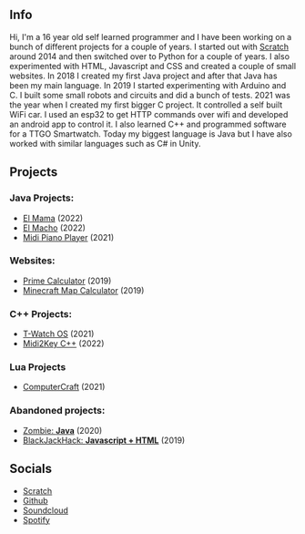 ## Info
Hi, I'm a 16 year old self learned programmer and I have been working on a bunch of different projects for a couple of years. I started out with [Scratch](https://scratch.mit.edu/) around 2014 and then switched over to Python for a couple of years. I also experimented with HTML, Javascript and CSS and created a couple of small websites. In 2018 I created my first Java project and after that Java has been my main language. In 2019 I started experimenting with Arduino and C. I built some small robots and circuits and did a bunch of tests. 2021 was the year when I created my first bigger C project. It controlled a self built WiFi car. I used an esp32 to get HTTP commands over wifi and developed an android app to control it. I also learned C++ and programmed software for a TTGO Smartwatch. Today my biggest language is Java but I have also worked with similar languages such as C# in Unity. 

## Projects

### Java Projects:
- [El Mama](https://github.com/et118/El-Mama) (2022)
- [El Macho](https://github.com/et118/El_Macho) (2022)
- [Midi Piano Player](https://github.com/et118/MIDI-Piano-Player) (2021)

### Websites:
- [Prime Calculator](https://et118.github.io/primeCalculator/) (2019)
- [Minecraft Map Calculator](https://et118.github.io/MinecraftMapCalculator/) (2019)

### C++ Projects:
- [T-Watch OS](https://github.com/et118/T-Watch-OS) (2021)
- [Midi2Key C++](https://github.com/et118/Midi2KeyCpp) (2022)

### Lua Projects
- [ComputerCraft](https://github.com/et118/CC) (2021)

### Abandoned projects:
- [Zombie: **Java**](https://github.com/et118/Zombie) (2020)
- [BlackJackHack: **Javascript + HTML**](https://et118.github.io/BlackJackHack/) (2019)

## Socials
- [Scratch](https://scratch.mit.edu/users/et118/)
- [Github](https://github.com/et118)
- [Soundcloud](https://soundcloud.com/et118)
- [Spotify](https://open.spotify.com/artist/5xgOERAwVvvOza21K1YAJ8?si=xVlD0GAKS_OxTfLKIEMJvQ)